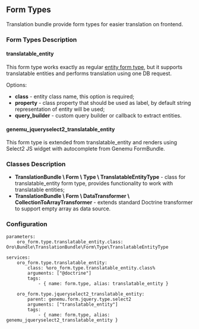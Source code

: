 Form Types
----------

Translation bundle provide form types for easier translation on frontend.


### Form Types Description

#### translatable\_entity

This form type works exactly as regular [entity form type](http://symfony.com/doc/current/reference/forms/types/entity.html),
but it supports translatable entities and performs translation using one DB request.

Options:

* **class** - entity class name, this option is required;
* **property** - class property that should be used as label, by default string representation of entity will be used;
* **query\_builder** - custom query builder or callback to extract entities.

#### genemu\_jqueryselect2\_translatable\_entity

This form type is extended from translatable\_entity and renders using Select2 JS widget with autocomplete
from Genemu FormBundle.


### Classes Description

* **TranslationBundle \ Form \ Type \ TranslatableEntityType** - class for translatable\_entity form type,
provides functionality to work with translatable entities;
* **TranslationBundle \ Form \ DataTransformer \ CollectionToArrayTransformer** - extends standard Doctrine transformer
to support empty array as data source.


### Configuration

```
parameters:
    oro_form.type.translatable_entity.class:  Oro\Bundle\TranslationBundle\Form\Type\TranslatableEntityType

services:
    oro_form.type.translatable_entity:
        class: %oro_form.type.translatable_entity.class%
        arguments: ["@doctrine"]
        tags:
            - { name: form.type, alias: translatable_entity }

    oro_form.type.jqueryselect2_translatable_entity:
        parent: genemu.form.jquery.type.select2
        arguments: ["translatable_entity"]
        tags:
            - { name: form.type, alias: genemu_jqueryselect2_translatable_entity }
```

